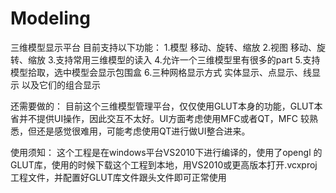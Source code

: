 # Modeling
三维模型显示平台
目前支持以下功能：
1.模型 移动、旋转、缩放
2.视图 移动、旋转、缩放
3.支持常用三维模型的读入
4.允许一个三维模型里有很多的part
5.支持模型拾取，选中模型会显示包围盒
6.三种网格显示方式 实体显示、点显示、线显示 以及它们的组合显示

还需要做的：
目前这个三维模型管理平台，仅仅使用GLUT本身的功能，GLUT本省并不提供UI操作，因此交互不太好。UI方面考虑使用MFC或者QT，MFC
较熟悉，但还是感觉很难用，可能考虑使用QT进行做UI整合进来。

使用须知：
这个工程是在windows平台VS2010下进行编译的，使用了opengl 的GLUT库，使用的时候下载这个工程到本地，用VS2010或更高版本打开.vcxproj
工程文件，并配置好GLUT库文件跟头文件即可正常使用
